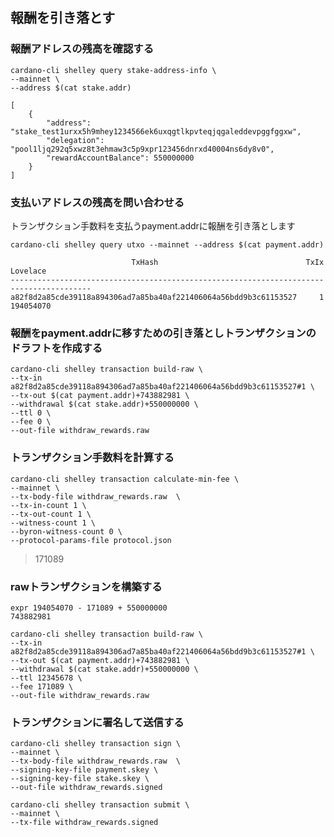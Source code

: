 ## 報酬を引き落とす


### 報酬アドレスの残高を確認する

    cardano-cli shelley query stake-address-info \
    --mainnet \
    --address $(cat stake.addr)

    [
        {
            "address": "stake_test1urxx5h9mhey1234566ek6uxqgtlkpvteqjqgaleddevpggfggxw",
            "delegation": "pool1ljq292q5xwz8t3ehmaw3c5p9xpr123456dnrxd40004ns6dy8v0",
            "rewardAccountBalance": 550000000
        }
    ]


### 支払いアドレスの残高を問い合わせる

トランザクション手数料を支払うpayment.addrに報酬を引き落とします

    cardano-cli shelley query utxo --mainnet --address $(cat payment.addr)

                               TxHash                                 TxIx        Lovelace
    ----------------------------------------------------------------------------------------
    a82f8d2a85cde39118a894306ad7a85ba40af221406064a56bdd9b3c61153527     1         194054070



### 報酬をpayment.addrに移すための引き落としトランザクションのドラフトを作成する

    cardano-cli shelley transaction build-raw \
    --tx-in a82f8d2a85cde39118a894306ad7a85ba40af221406064a56bdd9b3c61153527#1 \
    --tx-out $(cat payment.addr)+743882981 \
    --withdrawal $(cat stake.addr)+550000000 \
    --ttl 0 \
    --fee 0 \
    --out-file withdraw_rewards.raw

### トランザクション手数料を計算する

    cardano-cli shelley transaction calculate-min-fee \
    --mainnet \
    --tx-body-file withdraw_rewards.raw  \
    --tx-in-count 1 \
    --tx-out-count 1 \
    --witness-count 1 \
    --byron-witness-count 0 \
    --protocol-params-file protocol.json

   > 171089

### rawトランザクションを構築する

    expr 194054070 - 171089 + 550000000
    743882981

    cardano-cli shelley transaction build-raw \
    --tx-in a82f8d2a85cde39118a894306ad7a85ba40af221406064a56bdd9b3c61153527#1 \
    --tx-out $(cat payment.addr)+743882981 \
    --withdrawal $(cat stake.addr)+550000000 \
    --ttl 12345678 \
    --fee 171089 \
    --out-file withdraw_rewards.raw

### トランザクションに署名して送信する

    cardano-cli shelley transaction sign \
    --mainnet \
    --tx-body-file withdraw_rewards.raw  \
    --signing-key-file payment.skey \
    --signing-key-file stake.skey \
    --out-file withdraw_rewards.signed

    cardano-cli shelley transaction submit \
    --mainnet \
    --tx-file withdraw_rewards.signed
